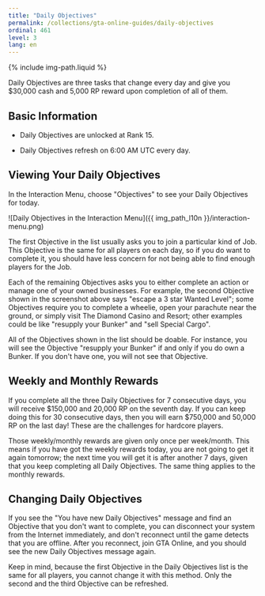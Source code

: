 ```yaml
---
title: "Daily Objectives"
permalink: /collections/gta-online-guides/daily-objectives
ordinal: 461
level: 3
lang: en
---
```

{% include img-path.liquid %}

Daily Objectives are three tasks that change every day and give you $30,000
cash and 5,000 RP reward upon completion of all of them.

## Basic Information

- Daily Objectives are unlocked at Rank 15.

- Daily Objectives refresh on 6:00 AM UTC every day.

## Viewing Your Daily Objectives

In the Interaction Menu, choose "Objectives" to see your Daily Objectives for
today.

![Daily Objectives in the Interaction
Menu]({{ img_path_l10n }}/interaction-menu.png)

The first Objective in the list usually asks you to join a particular kind of
Job. This Objective is the same for all players on each day, so if you do want
to complete it, you should have less concern for not being able to find enough
players for the Job.

Each of the remaining Objectives asks you to either complete an action or
manage one of your owned businesses. For example, the second Objective shown in
the screenshot above says "escape a 3 star Wanted Level"; some Objectives
require you to complete a wheelie, open your parachute near the ground, or
simply visit The Diamond Casino and Resort; other examples could be like
"resupply your Bunker" and "sell Special Cargo".

All of the Objectives shown in the list should be doable. For instance, you
will see the Objective "resupply your Bunker" if and only if you do own a
Bunker. If you don't have one, you will not see that Objective.

## Weekly and Monthly Rewards

If you complete all the three Daily Objectives for 7 consecutive days, you will
receive $150,000 and 20,000 RP on the seventh day. If you can keep doing this
for 30 consecutive days, then you will earn $750,000 and 50,000 RP on the last
day! These are the challenges for hardcore players.

Those weekly/monthly rewards are given only once per week/month. This means if
you have got the weekly rewards today, you are not going to get it again
tomorrow; the next time you will get it is after another 7 days, given that you
keep completing all Daily Objectives. The same thing applies to the monthly
rewards.

## Changing Daily Objectives

If you see the "You have new Daily Objectives" message and find an Objective
that you don't want to complete, you can disconnect your system from the
Internet immediately, and don't reconnect until the game detects that you are
offline. After you reconnect, join GTA Online, and you should see the new Daily
Objectives message again.

Keep in mind, because the first Objective in the Daily Objectives list is the
same for all players, you cannot change it with this method. Only the second
and the third Objective can be refreshed.
